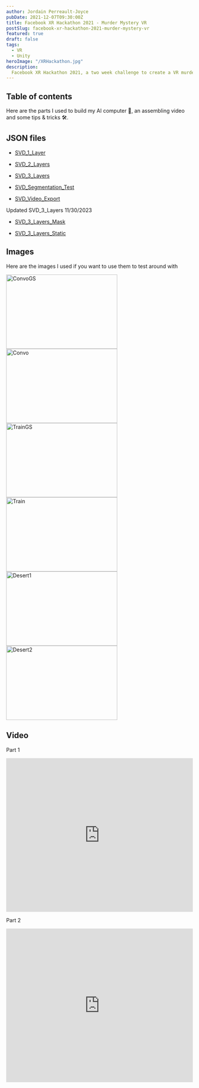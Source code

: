 ```yaml
---
author: Jordain Perreault-Joyce
pubDate: 2021-12-07T09:30:00Z
title: Facebook XR Hackathon 2021 - Murder Mystery VR
postSlug: facebook-xr-hackathon-2021-murder-mystery-vr
featured: true
draft: false
tags:
  - VR
  - Unity
heroImage: "/XRHackathon.jpg"
description:
  Facebook XR Hackathon 2021, a two week challenge to create a VR murder mystery game.
---
```

<!-- ## Table of contents -->
## Table of contents


<!-- <img src="../../../public/assets/images/ComputerComponents.png" alt="Computer Components"> -->
Here are the parts I used to build my AI computer 🤖, an assembling video and some tips & tricks 🛠. 
## JSON files 

- [SVD_1_Layer](https://cdn.discordapp.com/attachments/1178733270930837646/1178733659033960551/SVD_1_Layer.json?ex=65773844&is=6564c344&hm=86c11ee26ee1543f764d4bd0f3fb55e39abf928665600bafc2ba389752bd7dac&)
- [SVD_2_Layers](https://cdn.discordapp.com/attachments/1178733270930837646/1178733703359369277/SVD_2_Layers.json?ex=6577384e&is=6564c34e&hm=79526a877c3f84940b977626a38305672edb64b0274ae08cbf16fc5a9467405a&)
- [SVD_3_Layers](https://cdn.discordapp.com/attachments/1178733270930837646/1178733722598658198/SVD_3_Layers.json?ex=65773853&is=6564c353&hm=543616160a99449ff700d3adf18a5cdf0f2270b9c2adfb2d80723e30275ff8ee&)

- [SVD_Segmentation_Test](https://cdn.discordapp.com/attachments/1178733270930837646/1178733734191714325/SVD_Segmentation_Test.json?ex=65773856&is=6564c356&hm=45b0064fdd9bd16bfce6b879b27a9b0f62781a2348ac15dba0a15196e5167479&)
- [SVD_Video_Export](https://cdn.discordapp.com/attachments/1178733270930837646/1178733747659620443/SVD_Video_Export.json?ex=65773859&is=6564c359&hm=9c7826ee6537fee937e786087a395e57d3145278484b7985f55de7e3a446cbf4&)

Updated SVD_3_Layers 11/30/2023

- [SVD_3_Layers_Mask](https://cdn.discordapp.com/attachments/1178733270930837646/1179896307792478268/SVD_3_Layers_Masks.json?ex=657b7311&is=6568fe11&hm=a8a9d8b3e98fce0d1b38503096f1db8296989936ca1a1cbd866ee9e477a0a3cc&)

- [SVD_3_Layers_Static](https://cdn.discordapp.com/attachments/1178733270930837646/1179896323802140733/SVD_3_Layers_Static.json?ex=657b7315&is=6568fe15&hm=c8382442be1bf9ee6b2284d43925fb9092da8c83061b7d7197940f1074db1b8f&)


## Images

Here are the images I used if you want to use them to test around with

<div class="grid grid-cols-2 gap-1">
    <img src="/blog/images/stable-video-diffusion/Convo_GS_576x1024.png" alt="ConvoGS" width="300" height="200">
    <img src="/blog/images/stable-video-diffusion/Convo576x1024.png" alt="Convo" width="300" height="200">
</div>
<div class="grid grid-cols-2 gap-1">
    <img src="/blog/images/stable-video-diffusion/Train_GS_576x1024.png" alt="TrainGS" width="300" height="200">
    <img src="/blog/images/stable-video-diffusion/Train576x1024.png" alt="Train" width="300" height="200">
</div>
<div class="grid grid-cols-2 gap-1">
    <img src="/blog/images/stable-video-diffusion/Desert_Rails576x1024.png" alt="Desert1" width="300" height="200">
    <img src="/blog/images/stable-video-diffusion/Desert576x1024.png" alt="Desert2" width="300" height="200">
</div>

## Video

Part 1

<iframe width="100%" height="414" src="https://www.youtube.com/embed/ID6IESHjKzE?si=FIYJ6bdh3-j34G9q" title="YouTube video player" frameborder="0" allow="accelerometer; autoplay; clipboard-write; encrypted-media; gyroscope; picture-in-picture; web-share" allowfullscreen></iframe>

Part 2

<iframe width="100%" height="414" src="https://www.youtube.com/embed/wRwUcSMqYNI?si=Ror7LNz_UT2HaXfh" title="YouTube video player" frameborder="0" allow="accelerometer; autoplay; clipboard-write; encrypted-media; gyroscope; picture-in-picture; web-share" allowfullscreen></iframe>